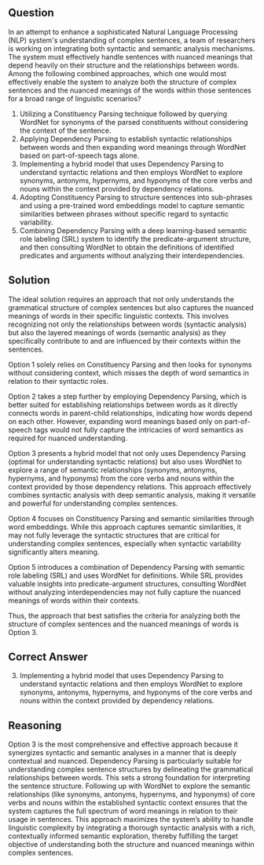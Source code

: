 ## Question

In an attempt to enhance a sophisticated Natural Language Processing (NLP) system's understanding of complex sentences, a team of researchers is working on integrating both syntactic and semantic analysis mechanisms. The system must effectively handle sentences with nuanced meanings that depend heavily on their structure and the relationships between words. Among the following combined approaches, which one would most effectively enable the system to analyze both the structure of complex sentences and the nuanced meanings of the words within those sentences for a broad range of linguistic scenarios?

1. Utilizing a Constituency Parsing technique followed by querying WordNet for synonyms of the parsed constituents without considering the context of the sentence.
2. Applying Dependency Parsing to establish syntactic relationships between words and then expanding word meanings through WordNet based on part-of-speech tags alone.
3. Implementing a hybrid model that uses Dependency Parsing to understand syntactic relations and then employs WordNet to explore synonyms, antonyms, hypernyms, and hyponyms of the core verbs and nouns within the context provided by dependency relations.
4. Adopting Constituency Parsing to structure sentences into sub-phrases and using a pre-trained word embeddings model to capture semantic similarities between phrases without specific regard to syntactic variability.
5. Combining Dependency Parsing with a deep learning-based semantic role labeling (SRL) system to identify the predicate-argument structure, and then consulting WordNet to obtain the definitions of identified predicates and arguments without analyzing their interdependencies.

## Solution

The ideal solution requires an approach that not only understands the grammatical structure of complex sentences but also captures the nuanced meanings of words in their specific linguistic contexts. This involves recognizing not only the relationships between words (syntactic analysis) but also the layered meanings of words (semantic analysis) as they specifically contribute to and are influenced by their contexts within the sentences.

Option 1 solely relies on Constituency Parsing and then looks for synonyms without considering context, which misses the depth of word semantics in relation to their syntactic roles.

Option 2 takes a step further by employing Dependency Parsing, which is better suited for establishing relationships between words as it directly connects words in parent-child relationships, indicating how words depend on each other. However, expanding word meanings based only on part-of-speech tags would not fully capture the intricacies of word semantics as required for nuanced understanding.

Option 3 presents a hybrid model that not only uses Dependency Parsing (optimal for understanding syntactic relations) but also uses WordNet to explore a range of semantic relationships (synonyms, antonyms, hypernyms, and hyponyms) from the core verbs and nouns within the context provided by those dependency relations. This approach effectively combines syntactic analysis with deep semantic analysis, making it versatile and powerful for understanding complex sentences.

Option 4 focuses on Constituency Parsing and semantic similarities through word embeddings. While this approach captures semantic similarities, it may not fully leverage the syntactic structures that are critical for understanding complex sentences, especially when syntactic variability significantly alters meaning.

Option 5 introduces a combination of Dependency Parsing with semantic role labeling (SRL) and uses WordNet for definitions. While SRL provides valuable insights into predicate-argument structures, consulting WordNet without analyzing interdependencies may not fully capture the nuanced meanings of words within their contexts.

Thus, the approach that best satisfies the criteria for analyzing both the structure of complex sentences and the nuanced meanings of words is Option 3.

## Correct Answer

3. Implementing a hybrid model that uses Dependency Parsing to understand syntactic relations and then employs WordNet to explore synonyms, antonyms, hypernyms, and hyponyms of the core verbs and nouns within the context provided by dependency relations.

## Reasoning

Option 3 is the most comprehensive and effective approach because it synergizes syntactic and semantic analyses in a manner that is deeply contextual and nuanced. Dependency Parsing is particularly suitable for understanding complex sentence structures by delineating the grammatical relationships between words. This sets a strong foundation for interpreting the sentence structure. Following up with WordNet to explore the semantic relationships (like synonyms, antonyms, hypernyms, and hyponyms) of core verbs and nouns within the established syntactic context ensures that the system captures the full spectrum of word meanings in relation to their usage in sentences. This approach maximizes the system’s ability to handle linguistic complexity by integrating a thorough syntactic analysis with a rich, contextually informed semantic exploration, thereby fulfilling the target objective of understanding both the structure and nuanced meanings within complex sentences.